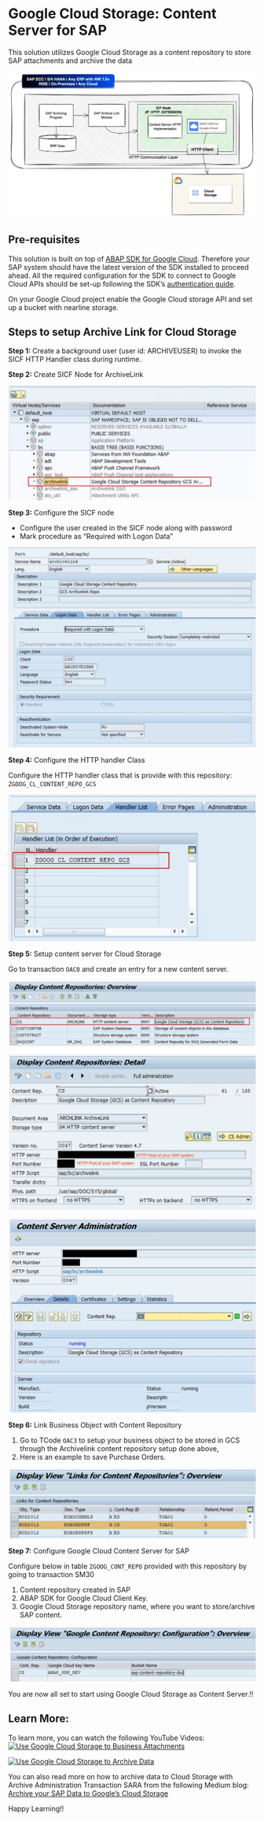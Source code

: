 
# Google Cloud Storage: Content Server for SAP

This solution utilizes Google Cloud Storage as a content repository to store SAP attachments and archive the data


![alt_text](images/image_architecture.jpg "Google Cloud Storage as Content Server Architecture")



## Pre-requisites

This solution is built on top of [ABAP SDK for Google Cloud](https://cloud.google.com/solutions/sap/docs/abap-sdk/on-premises-or-any-cloud/whats-new). Therefore your SAP system should have the latest version of the SDK installed to proceed ahead. All the required configuration for the SDK to connect to Google Cloud APIs should be set-up following the SDK’s [authentication guide](https://cloud.google.com/solutions/sap/docs/abap-sdk/on-premises-or-any-cloud/latest/authentication).

On your Google Cloud project enable the Google Cloud storage API and set up a bucket with nearline storage.


## Steps to setup Archive Link for Cloud Storage

**Step 1:** Create a background user (user id: ARCHIVEUSER)  to invoke the SICF HTTP Handler class during runtime.

**Step 2:** Create SICF Node for ArchiveLink

![alt_text](images/image1.jpg "New SICF Node")

**Step 3:** Configure the SICF node

*   Configure the user created in the SICF node along with password
*   Mark procedure as “Required with Logon Data” 

![alt_text](images/image2.jpg "SICF Node Configuration")

**Step 4:** Configure the HTTP handler Class

Configure the HTTP handler class that is provide with this repository: `ZGOOG_CL_CONTENT_REPO_GCS`

![alt_text](images/image3.jpg "Handle Class Configuration")

**Step 5:** Setup content server for Cloud Storage

Go to transaction `OAC0` and create an entry for a new content server.

![alt_text](images/image4.jpg)

![alt_text](images/image5.jpg)

![alt_text](images/image6.jpg)

**Step 6:** Link Business Object with Content Repository

1. Go to TCode `OAC3` to setup your business object to be stored in GCS through the Archivelink content repository setup done above, 
2. Here is an example to save Purchase Orders.

![alt_text](images/image7.jpg)


**Step 7:** Configure Google Cloud Content Server for SAP

Configure below in table `ZGOOG_CONT_REPO` provided with this repository by going to transaction SM30

1. Content repository created in SAP 
2. ABAP SDK for Google Cloud Client Key.
3. Google Cloud Storage repository name, where you want to store/archive SAP content.

![alt_text](images/image8.jpg)


You are now all set to start using Google Cloud Storage as Content Server.!!

## Learn More:

To learn more, you can watch the following YouTube Videos:\
[![Use Google Cloud Storage to Business Attachments](https://img.youtube.com/vi/-DAt2N-q98o/0.jpg)](https://www.youtube.com/watch?v=-DAt2N-q98o)

[![Use Google Cloud Storage to Archive Data](https://img.youtube.com/vi/_VgixubN0bU/0.jpg)](https://www.youtube.com/watch?v=_VgixubN0bU)

You can also read more on how to archive data to Cloud Storage with Archive Administration Transaction SARA from the following Medium blog: [Archive your SAP Data to Google’s Cloud Storage](https://medium.com/google-cloud/archive-your-sap-data-to-googles-cloud-storage-3b6dfe6f79bd)

Happy Learning!!